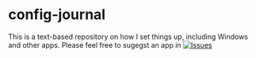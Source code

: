 # config-journal
This is a text-based repository on how I set things up, including Windows and other apps. 
Please feel free to sugegst an app in [![Issues](https://img.shields.io/badge/Issues-blue)](https://github.com/zakdev12312/config-journal/issues)




